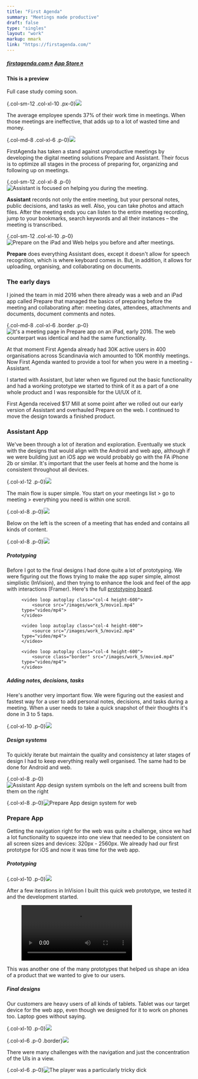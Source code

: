 ```yaml
---
title: "First Agenda"
summary: "Meetings made productive"
draft: false
type: "singles"
layout: "work"
markup: mmark
link: "https://firstagenda.com/"
---
```

<h5 class="single-summary single-summary-link">
<a href="https://firstagenda.com" target="_blank">firstagenda.com<span>↗︎</span></a>
<a href="https://itunes.apple.com/dk/app/assistant-by-firstagenda/id1215633830?l=en&mt=8" target="_blank">App Store<span>↗︎</span></a>
</h5>

<div class="alert alert-warning" role="alert"> 
<h4 class="alert-heading">This is a preview</h4>Full case study coming soon.
</div>

{.col-sm-12 .col-xl-10 .px-0}![](/images/work_5/5.jpg)

The average employee spends 37% of their work time in meetings. When those meetings are ineffective, that adds up to a lot of wasted time and money.

{.col-md-8 .col-xl-6 .p-0}![](/images/work_5/4.jpg "")

FirstAgenda has taken a stand against unproductive meetings by developing the digital meeting solutions Prepare and Assistant. Their focus is to optimize all stages in the process of preparing for, organizing and following up on meetings. 

{.col-sm-12 .col-xl-8 .p-0}![](/images/work_5/2.jpg "Assistant is focused on helping you during the meeting.")

**Assistant** records not only the entire meeting, but your personal notes, public decisions, and tasks as well. Also, you can take photos and attach files. After the meeting ends you can listen to the entire meeting recording, jump to your bookmarks, search keywords and all their instances – the meeting is transcribed. 

{.col-sm-12 .col-xl-10 .p-0}![](/images/work_5/6.jpg "Prepare on the iPad and Web helps you before and after meetings.")

**Prepare** does everything Assistant does, except it doesn't allow for speech recognition, which is where keyboard comes in. But, in addition, it allows for uploading, organising, and collaborating on documents.


### The early days

I joined the team in mid 2016 when there already was a web and an iPad app called Prepare that managed the basics of preparing before the meeting and collaborating after: meeting dates, attendees, attachments and documents, document comments and notes. 

{.col-md-8 .col-xl-6 .border .p-0}![](/images/work_5/3.png "It's a meeting page in Prepare app on an iPad, early 2016.  The web counterpart was identical and had the same functionality.")

At that moment First Agenda already had 30K active users in 400 organisations across Scandinavia wich amounted to 10K monthly meetings. Now First Agenda wanted to provide a tool for when you were in a meeting - Assistant. 

I started with Assistant, but later when we figured out the basic functionality and had a working prototype we started to think of it as a part of a one whole product and I was responsible for the UI/UX of it. 

First Agenda received $17 Mill at some point after we rolled out our early version of Assistant and overhauled Prepare on the web. I continued to move the design towards a finished product.

### Assistant App

We've been through a lot of iteration and exploration. Eventually we stuck with the designs that would align with the Android and web app, although if we were building just an iOS app we would probably go with the FA iPhone 2b or similar. It's important that the user feels at home and the home is consistent throughout all devices. 

{.col-xl-12 .p-0}![](/images/work_5/9.jpg)

The main flow is super simple. You start on your meetings list > go to meeting > everything you need is within one scroll. 

{.col-xl-8 .p-0}![](/images/work_5/8.jpg)

Below on the left is the screen of a meeting that has ended and contains all kinds of content.  

{.col-xl-8 .p-0}![](/images/work_5/7.jpg)

##### Prototyping
Before I got to the final designs I had done quite a lot of prototyping. We were figuring out the flows trying to make the app super simple, almost simplistic (InVision), and then trying to enhance the look and feel of the app with interactions (Framer). Here's the full [prototyping board](https://projects.invisionapp.com/d/main#/projects/boards/5255143).

<figure class="col-8 p-0 d-flex">

	<video loop autoplay class="col-4 height-600">
		<source src="/images/work_5/movie1.mp4" type="video/mp4">
	</video>
	
	<video loop autoplay class="col-4 height-600">
		<source src="/images/work_5/movie2.mp4" type="video/mp4">
	</video>
	
	<video loop autoplay class="col-4 height-600">
		<source class="border" src="/images/work_5/movie4.mp4" type="video/mp4">
	</video>

</figure>

##### Adding notes, decisions, tasks

Here's another very important flow. We were figuring out the easiest and fastest way for a user to add personal notes, decisions, and tasks during a meeting. When a user needs to take a quick snapshot of their thoughts it's done in 3 to 5 taps.

{.col-xl-10 .p-0}![](/images/work_5/11.jpg)

##### Design systems

To quickly iterate but maintain the quality and consistency at later stages of design I had to keep everything really well organised. The same had to be done for Android and web.

{.col-xl-8 .p-0}![](/images/work_5/13.jpg  "Assistant App design system symbols on the left and screens built from them on the right")

{.col-xl-8 .p-0}![](/images/work_5/14.jpg  "Prepare App design system for web")


### Prepare App

Getting the navigation right for the web was quite a challenge, since we had a lot functionality to squeeze into one view that needed to be consistent on all screen sizes and devices: 320px - 2560px. We already had our first prototype for iOS and now it was time for the web app.

##### Prototyping

{.col-xl-10 .p-0}![](/images/work_5/17.jpg)

After a few iterations in InVision I built this quick web prototype, we tested it and the development started.

<figure class="col-sm-12 col-md-10 col-xl-6 p-0">
	<video loop autoplay class="d-block mx-auto col-12 border p-0">
	<source src="/images/work_5/movie0.mp4" type="video/mp4">
	</video>
</figure>

This was another one of the many prototypes that helped us shape an idea of a product that we wanted to give to our users.

##### Final designs
Our customers are heavy users of all kinds of tablets. Tablet was our target device for the web app, even though we designed for it to work on phones too. Laptop goes without saying.

{.col-xl-10 .p-0}![](/images/work_5/15.jpg)

{.col-xl-6 .p-0 .border}![](/images/work_5/18.jpg)

There were many challenges with the navigation and just the concentration of the UIs in a view. 

{.col-xl-6 .p-0}![](/images/work_5/16.jpg "The player was a particularly tricky dick")



 
